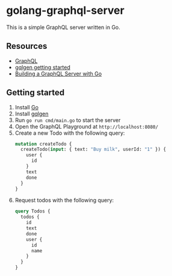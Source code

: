 # golang-graphql-server

This is a simple GraphQL server written in Go.

## Resources

- [GraphQL](https://graphql.org/)
- [gqlgen getting started](https://gqlgen.com/getting-started/)
- [Building a GraphQL Server with Go](https://www.howtographql.com/graphql-go/0-introduction/)

## Getting started

1. Install [Go](https://golang.org/doc/install)
2. Install [gqlgen](https://github.com/99designs/gqlgen)
3. Run `go run cmd/main.go` to start the server
4. Open the GraphQL Playground at `http://localhost:8080/`
5. Create a new Todo with the following query:
   ```graphql
   mutation createTodo {
     createTodo(input: { text: "Buy milk", userId: "1" }) {
       user {
         id
       }
       text
       done
     }
   }
   ```
6. Request todos with the following query:
   ```graphql
   query Todos {
     todos {
       id
       text
       done
       user {
         id
         name
       }
     }
   }
   ```
